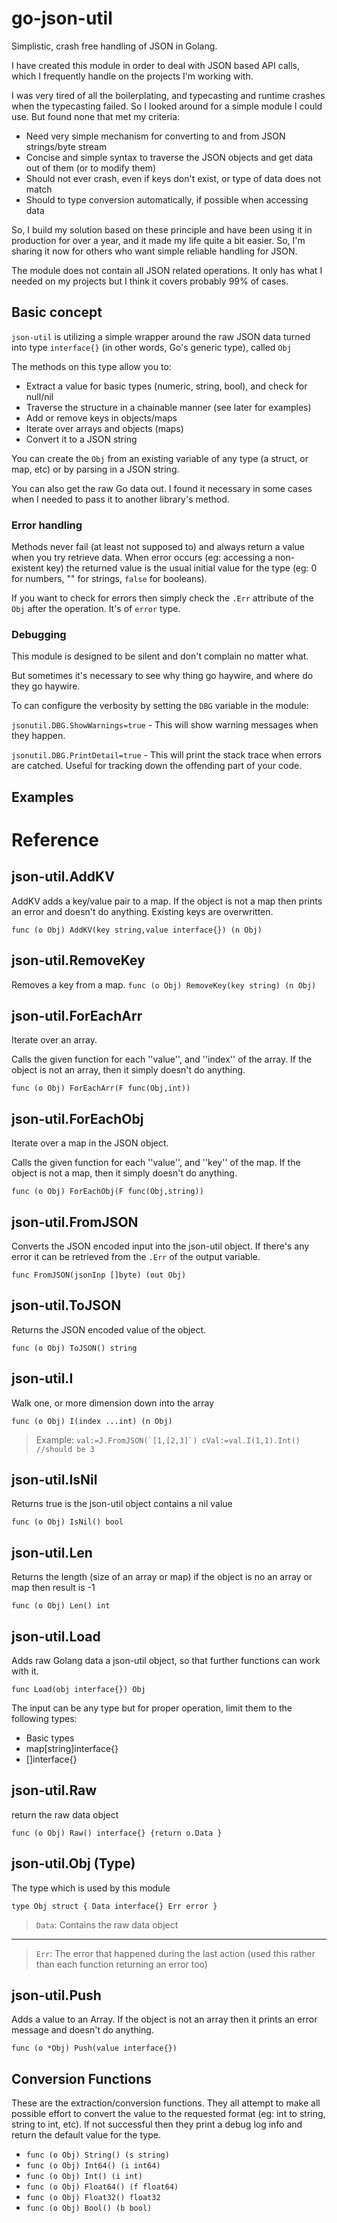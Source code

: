 # go-json-util

Simplistic, crash free handling of JSON in Golang.

I have created this module in order to deal with JSON based API calls, which I frequently handle on the projects I'm working with. 

I was very tired of all the boilerplating, and typecasting and runtime crashes when the typecasting failed. So I looked around for a simple module I could use. But found none that met my criteria:

- Need very simple mechanism for converting to and from JSON strings/byte stream
- Concise and simple syntax to traverse the JSON objects and get data out of them (or to modify them)
- Should not ever crash, even if keys don't exist, or type of data does not match
- Should to type conversion automatically, if possible when accessing data 

So, I build my solution based on these principle and have been using it in production for over a year, and it made my life quite a bit easier. So, I'm sharing it now for others who want simple reliable handling for JSON.

The module does not contain all JSON related operations. It only has what I needed on my projects but I think it covers probably 99% of cases.

## Basic concept 

`json-util` is utilizing a simple wrapper around the raw JSON data turned into type `interface{}` (in other words, Go's generic type), called `Obj`

The methods on this type allow you to:
- Extract a value for basic types (numeric, string, bool), and check for null/nil
- Traverse the structure in a chainable manner (see later for examples)
- Add or remove keys in objects/maps
- Iterate over arrays and objects (maps)
- Convert it to a JSON string

You can create the `Obj` from an existing variable of any type (a struct, or map, etc) or by parsing in a JSON string.

You can also get the raw Go data out. I found it necessary in some cases when I needed to pass it to another library's method.

### Error handling 

Methods never fail (at least not supposed to) and always return a value when you try retrieve data. When error occurs (eg: accessing a non-existent key) the returned value is the usual initial value for the type (eg: 0 for numbers, "" for strings, `false` for booleans). 

If you want to check for errors then simply check the `.Err` attribute of the `Obj` after the operation. It's of `error` type. 

### Debugging

This module is designed to be silent and don't complain no matter what. 

But sometimes it's necessary to see why thing go haywire, and where do they go haywire. 

To can configure the verbosity by setting the `DBG` variable in the module:

`jsonutil.DBG.ShowWarnings=true` - This will show warning messages when they happen.

`jsonutil.DBG.PrintDetail=true` - This will print the stack trace when errors are catched. Useful for tracking down the offending part of your code.


## Examples




# Reference

## json-util.AddKV
  AddKV adds a key/value pair to a map. If the object is not a map then prints an error and doesn't do anything. Existing keys are overwritten.

  `func (o Obj) AddKV(key string,value interface{}) (n Obj)`

## json-util.RemoveKey
  Removes a key from a map.
  `func (o Obj) RemoveKey(key string) (n Obj)`

## json-util.ForEachArr
  Iterate over an array.

  Calls the given function for each ''value'', and ''index'' of the array. If the object is not an array, then it simply doesn't do anything.

  `func (o Obj) ForEachArr(F func(Obj,int))`

## json-util.ForEachObj
  Iterate over a map in the JSON object.

  Calls the given function for each ''value'', and ''key'' of the map. If the object is not a map, then it simply doesn't do anything.

  `func (o Obj) ForEachObj(F func(Obj,string))`

## json-util.FromJSON
  Converts the JSON encoded input into the json-util object. If there's any error it can be retrieved from the `.Err` of the output variable.

  `func FromJSON(jsonInp []byte) (out Obj)`

## json-util.ToJSON
  Returns the JSON encoded value of the object.

  `func (o Obj) ToJSON() string`

## json-util.I
  Walk one, or more dimension down into the array

  `func (o Obj) I(index ...int) (n Obj)`

  > Example:
  ``val:=J.FromJSON(`[1,[2,3]`)
  cVal:=val.I(1,1).Int()   //should be 3
  ``

## json-util.IsNil
  Returns true is the json-util object contains a nil value

  `func (o Obj) IsNil() bool`

## json-util.Len
  Returns the length (size of an array or map) if the object is no an array or map then result is -1

  `func (o Obj) Len() int`

## json-util.Load
  Adds raw Golang data a json-util object, so that further functions can work with it.

  `func Load(obj interface{}) Obj`

  The input can be any type but for proper operation, limit them to the following types:

  * Basic types
  * map[string]interface{}
  * []interface{}

## json-util.Raw
  return the raw data object

  `func (o Obj) Raw() interface{} {return o.Data }`

## json-util.Obj (Type)
  The type which is used by this module

  `type Obj struct {
    Data interface{}
    Err error
  }`

  > `Data`: Contains the raw data object
  ---
  > `Err`: The error that happened during the last action (used this rather than each function returning an error too)

## json-util.Push
  Adds a value to an Array. If the object is not an array then it prints an error message and doesn't do anything.

  `func (o *Obj) Push(value interface{})`

## Conversion Functions

  These are the extraction/conversion functions. They all attempt to make all possible effort to convert the value to the requested format (eg: int to string, string to int, etc). If not successful then they print a debug log info and return the default value for the type.

  * `func (o Obj) String() (s string)`
  * `func (o Obj) Int64() (i int64)`
  * `func (o Obj) Int() (i int)`
  * `func (o Obj) Float64() (f float64)`
  * `func (o Obj) Float32() float32`
  * `func (o Obj) Bool() (b bool)`

